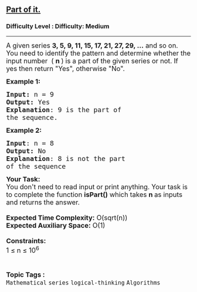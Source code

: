 <h2><a href="https://www.geeksforgeeks.org/problems/part-of-it1016/1?page=1&difficulty=Medium&status=unsolved&sortBy=submissions">Part of it.</a></h2><h3>Difficulty Level : Difficulty: Medium</h3><hr><div class="problems_problem_content__Xm_eO"><p><span style="font-size:18px">A given series <strong>3, 5, 9, 11, 15, 17, 21, 27, 29, ...</strong> and so on. You need to identify the pattern and determine whether the input number&nbsp; ( <strong>n&nbsp;</strong>) is a part of the given series or not. If yes then return "Yes", otherwise "No".</span></p>

<p><span style="font-size:18px"><strong>Example 1:</strong></span></p>

<pre><span style="font-size:18px"><strong>Input: </strong>n = 9
<strong>Output:</strong> Yes
<strong>Explanation</strong>: 9 is the part of
the sequence.</span></pre>

<p><span style="font-size:18px"><strong>Example 2:</strong></span></p>

<pre><span style="font-size:18px"><strong>Input</strong>: n = 8
<strong>Output:</strong> No
<strong>Explanation</strong>: 8 is not the part
of the sequence</span></pre>

<p><span style="font-size:18px"><strong>Your Task:&nbsp;&nbsp;</strong><br>
You don't need to read input or print anything. Your task is to complete the function <strong>isPart()</strong>&nbsp;which takes&nbsp;<strong>n&nbsp;</strong>as inputs and returns the answer.<br>
<br>
<strong>Expected Time Complexity:</strong>&nbsp;O(sqrt(n))<br>
<strong>Expected Auxiliary Space:</strong>&nbsp;O(1)<br>
<br>
<strong>Constraints:</strong><br>
1 ≤ n ≤ 10<sup>6</sup></span></p>
</div><br><p><span style=font-size:18px><strong>Topic Tags : </strong><br><code>Mathematical</code>&nbsp;<code>series</code>&nbsp;<code>logical-thinking</code>&nbsp;<code>Algorithms</code>&nbsp;